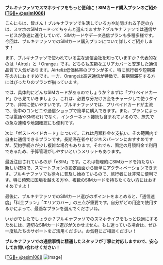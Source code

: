 **ブルキナファソでスマホライフをもっと便利に！SIMカード購入プランのご紹介[[TG💪+ @esim1088](https://t.me/s/esim1088)]**

こんにちは、皆さん！ブルキナファソで生活している方や訪問される予定の方は、スマホのSIMカードってちゃんと選んでますか？ブルキナファソでは通信サービスが急速に進化していて、SIMカードやデータ通信プランも多種多様です。今回は、ブルキナファソでのSIMカード購入プランについて詳しくご紹介します！

まず、ブルキナファソで使われている主な通信会社を知っていますか？代表的なのは「Airtel」と「Orange」です。どちらも広範なエリアカバーと安定した通信品質で人気があります。Airtelは低価格帯のプランが多く、特に旅行者や短期滞在の方におすすめです。一方、Orangeは高速通信が特徴で、長期間滞在する方にはぴったりのプランが揃っています。

では、具体的にどんなSIMカードがあるのでしょうか？まずは「プリペイドカード」から見ていきましょう。これは、必要な分だけお金をチャージして使うタイプで、非常に使いやすいです。ブルキナファソでは、プリペイドカードが主流で、街中のコンビニや通信ショップで簡単に購入できます。また、プランによっては電話やSMSだけでなく、インターネット接続も含まれているので、旅先での急な連絡や地図確認にも便利です。

次に「ポストペイドカード」について。これは月額料金を支払い、その範囲内で自由に通信できるプランです。長期滞在者やビジネスパーソンにおすすめですが、契約手続きが少し複雑な場合もあります。それでも、固定の月額料金で利用できるため、予算管理がしやすいというメリットもあります。

最近注目されているのが「eSIM」です。これは物理的にSIMカードを持たない新しい技術で、スマートフォンの設定画面から簡単にアクティベーションできます。ブルキナファソでも徐々に普及し始めているので、旅行者には非常に便利です。特に頻繁に国境を越える方や、複数のSIMカードを持ちたくない方にはおすすめですよ！

最後に、ブルキナファソでのSIMカード選びのポイントをまとめると、「通信速度」「料金プラン」「エリアカバー」の三点が重要です。自分がどの用途で使用するかによって、最適なプランを選んでくださいね。

いかがでしたでしょうか？ブルキナファソでのスマホライフをもっと快適にするためには、適切なSIMカード選びが欠かせません。もし迷っている場合は、ぜひ一度私たちのサポートをご活用ください。お気軽にご相談ください！

**ブルキナファソでの通信事情に精通したスタッフが丁寧に対応しますので、安心してお問い合わせください！**

[[TG💪+ @esim1088](https://t.me/s/esim1088) ![Image](https://i.postimg.cc/Y0z9fWf4/image.png)]